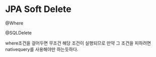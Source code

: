 # JPA Soft Delete

@Where

@SQLDelete

where조건을 걸어두면 무조건 해당 조건이 실행되므로 만약 그 조건을 피하려면 nativequery를 사용해야만 하는듯하다.